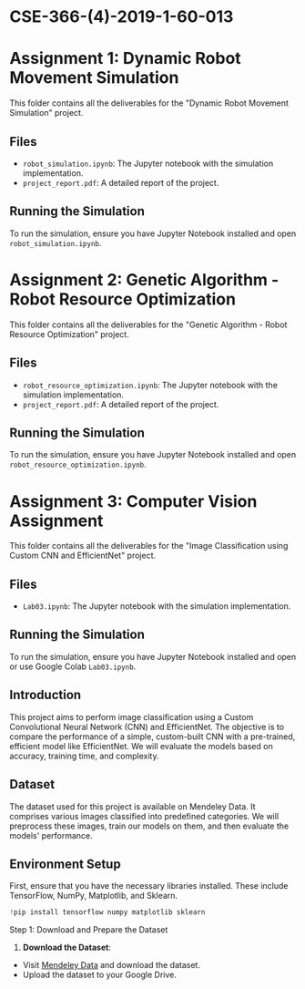 # CSE-366-(4)-2019-1-60-013
# Assignment 1: Dynamic Robot Movement Simulation
This folder contains all the deliverables for the "Dynamic Robot Movement Simulation" project.
## Files
- `robot_simulation.ipynb`: The Jupyter notebook with the simulation implementation.
- `project_report.pdf`: A detailed report of the project.

## Running the Simulation
To run the simulation, ensure you have Jupyter Notebook installed and open
`robot_simulation.ipynb`.


# Assignment 2: Genetic Algorithm - Robot Resource Optimization
This folder contains all the deliverables for the "Genetic Algorithm - Robot Resource Optimization" project.
## Files
- `robot_resource_optimization.ipynb`: The Jupyter notebook with the simulation implementation.
- `project_report.pdf`: A detailed report of the project.

## Running the Simulation
To run the simulation, ensure you have Jupyter Notebook installed and open
`robot_resource_optimization.ipynb`.

# Assignment 3: Computer Vision Assignment
This folder contains all the deliverables for the "Image Classification using Custom CNN and EfficientNet" project.
## Files
- `Lab03.ipynb`: The Jupyter notebook with the simulation implementation.

## Running the Simulation
To run the simulation, ensure you have Jupyter Notebook installed and open or use Google Colab
`Lab03.ipynb`.

## Introduction
This project aims to perform image classification using a Custom Convolutional Neural Network (CNN) and EfficientNet. The objective is to compare the performance of a simple, custom-built CNN with a pre-trained, efficient model like EfficientNet. We will evaluate the models based on accuracy, training time, and complexity.
## Dataset
The dataset used for this project is available on Mendeley Data. It comprises various images classified into predefined categories. We will preprocess these images, train our models on them, and then evaluate the models' performance.
## Environment Setup
First, ensure that you have the necessary libraries installed. These include TensorFlow, NumPy, Matplotlib, and Sklearn.
```python
!pip install tensorflow numpy matplotlib sklearn
```

Step 1: Download and Prepare the Dataset
1. **Download the Dataset**:
- Visit [Mendeley Data](https://data.mendeley.com/datasets/brfgw46wzb/1) and download the dataset.
- Upload the dataset to your Google Drive.


